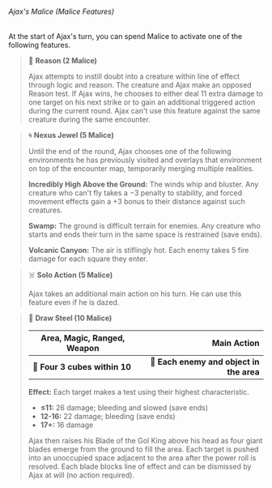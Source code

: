 ###### Ajax's Malice (Malice Features)

At the start of Ajax's turn, you can spend Malice to activate one of the following features.

<!-- -->
> 👤 **Reason (2 Malice)**
> 
> Ajax attempts to instill doubt into a creature within line of effect through logic and reason. The creature and Ajax make an opposed Reason test. If Ajax wins, he chooses to either deal 11 extra damage to one target on his next strike or to gain an additional triggered action during the current round. Ajax can't use this feature against the same creature during the same encounter.

<!-- -->
> 🌀 **Nexus Jewel (5 Malice)**
> 
> Until the end of the round, Ajax chooses one of the following environments he has previously visited and overlays that environment on top of the encounter map, temporarily merging multiple realities.
> 
> **Incredibly High Above the Ground:** The winds whip and bluster. Any creature who can't fly takes a −3 penalty to stability, and forced movement effects gain a +3 bonus to their distance against such creatures.
> 
> **Swamp:** The ground is difficult terrain for enemies. Any creature who starts and ends their turn in the same space is restrained (save ends).
> 
> **Volcanic Canyon:** The air is stiflingly hot. Each enemy takes 5 fire damage for each square they enter.

<!-- -->
> ☠️ **Solo Action (5 Malice)**
> 
> Ajax takes an additional main action on his turn. He can use this feature even if he is dazed.

<!-- -->
> 🔳 **Draw Steel (10 Malice)**
> 
> | **Area, Magic, Ranged, Weapon** |                          **Main Action** |
> | ------------------------------- | ----------------------------------------:|
> | **📏 Four 3 cubes within 10**   | **🎯 Each enemy and object in the area** |
> 
> **Effect:** Each target makes a test using their highest characteristic.
> 
> - **≤11:** 26 damage; bleeding and slowed (save ends)
> - **12-16:** 22 damage; bleeding (save ends)
> - **17+:** 16 damage
> 
> Ajax then raises his Blade of the Gol King above his head as four giant blades emerge from the ground to fill the area. Each target is pushed into an unoccupied space adjacent to the area after the power roll is resolved. Each blade blocks line of effect and can be dismissed by Ajax at will (no action required).
